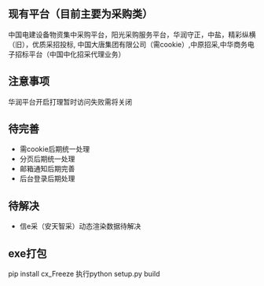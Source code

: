 ## 现有平台（目前主要为采购类）
中国电建设备物资集中采购平台，阳光采购服务平台，华润守正，中盐，精彩纵横（旧），优质采招投标,
中国大唐集团有限公司（需cookie）,中原招采,中华商务电子招标平台（中国中化招采代理业务）

## 注意事项
华润平台开启打理暂时访问失败需将关闭

## 待完善
- 需cookie后期统一处理
- 分页后期统一处理
- 邮箱通知后期完善
- 后台登录后期处理

## 待解决
- 信e采（安天智采）动态渲染数据待解决

## exe打包
pip install cx_Freeze
执行python setup.py build